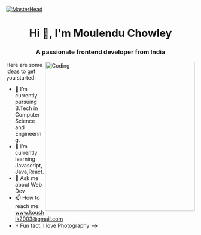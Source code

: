 [![MasterHead](https://1.bp.blogspot.com/-7A4WynwLsMw/XbBpCXG8fHI/AAAAAAAAMt4/uOa1bpLskYgrwGbllhSu2SDj_Mig8SXJQCLcBGAsYHQ/s1600/2000_600px.gif)](https://rishavchanda.io)
<h1 align="center">Hi 👋, I'm Moulendu Chowley</h1>
<h3 align="center">A passionate frontend developer from India</h3>
<img align="right" alt="Coding" width="400" src="https://cdn.dribbble.com/users/1162077/screenshots/3848914/programmer.gif">

Here are some ideas to get you started:

- 🔭 I’m currently pursuing B.Tech in Computer Science and Engineering.
- 🌱 I’m currently learning Javascript,Java,React.
- 💬 Ask me about Web Dev
- 📫 How to reach me: www.koushik2003@gmail.com
- ⚡ Fun fact: I love Photography
-->
